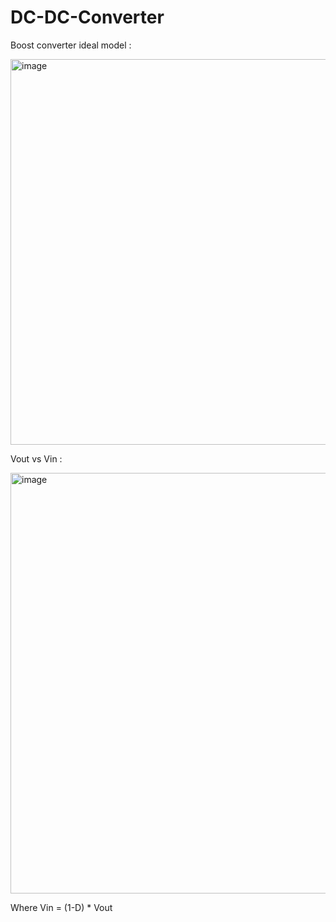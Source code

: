 # DC-DC-Converter

Boost converter ideal model :

<img width="1152" height="617" alt="image" src="https://github.com/user-attachments/assets/dd86a881-c8a2-4296-91bb-6c1e54890fd2" />

Vout vs Vin :

<img width="997" height="673" alt="image" src="https://github.com/user-attachments/assets/30918f4b-0499-429a-83c4-7ae424706e46" />

Where Vin = (1-D) * Vout 

